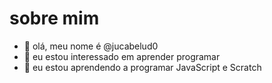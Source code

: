 # sobre mim

- 👋 olá, meu nome é @jucabelud0
- 👀 eu estou interessado em aprender programar
- 🌱 eu estou aprendendo a programar JavaScript e Scratch


<!---
jucabelud0/jucabelud0 is a ✨ special ✨ repository because its `README.md` (this file) appears on your GitHub profile.
You can click the Preview link to take a look at your changes.
--->
